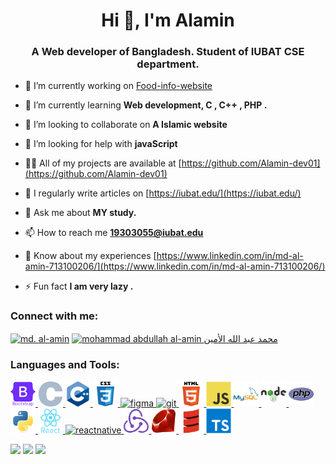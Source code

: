 <h1 align="center">Hi 👋, I'm Alamin</h1>
<h3 align="center">A Web developer of Bangladesh. Student of IUBAT CSE department.</h3>

- 🔭 I’m currently working on [Food-info-website](https://github.com/Alamin-dev01/Food-info-website)

- 🌱 I’m currently learning **Web development, C , C++ , PHP .**

- 👯 I’m looking to collaborate on **A Islamic website**

- 🤝 I’m looking for help with **javaScript**

- 👨‍💻 All of my projects are available at [https://github.com/Alamin-dev01](https://github.com/Alamin-dev01)

- 📝 I regularly write articles on [https://iubat.edu/](https://iubat.edu/)

- 💬 Ask me about **MY study.**

- 📫 How to reach me **19303055@iubat.edu**

- 📄 Know about my experiences [https://www.linkedin.com/in/md-al-amin-713100206/](https://www.linkedin.com/in/md-al-amin-713100206/)

- ⚡ Fun fact **I am very lazy .**

<h3 align="left">Connect with me:</h3>
<p align="left">
<a href="https://linkedin.com/in/md. al-amin" target="blank"><img align="center" src="https://cdn.jsdelivr.net/npm/simple-icons@3.0.1/icons/linkedin.svg" alt="md. al-amin" height="30" width="40" /></a>
<a href="https://fb.com/mohammad abdullah al-amin محمد عبد الله الأمين" target="blank"><img align="center" src="https://cdn.jsdelivr.net/npm/simple-icons@3.0.1/icons/facebook.svg" alt="mohammad abdullah al-amin محمد عبد الله الأمين" height="30" width="40" /></a>
</p>

<h3 align="left">Languages and Tools:</h3>
<p align="left"> <a href="https://getbootstrap.com" target="_blank"> <img src="https://raw.githubusercontent.com/devicons/devicon/master/icons/bootstrap/bootstrap-plain-wordmark.svg" alt="bootstrap" width="40" height="40"/> </a> <a href="https://www.cprogramming.com/" target="_blank"> <img src="https://raw.githubusercontent.com/devicons/devicon/master/icons/c/c-original.svg" alt="c" width="40" height="40"/> </a> <a href="https://www.w3schools.com/cpp/" target="_blank"> <img src="https://raw.githubusercontent.com/devicons/devicon/master/icons/cplusplus/cplusplus-original.svg" alt="cplusplus" width="40" height="40"/> </a> <a href="https://www.w3schools.com/css/" target="_blank"> <img src="https://raw.githubusercontent.com/devicons/devicon/master/icons/css3/css3-original-wordmark.svg" alt="css3" width="40" height="40"/> </a> <a href="https://www.figma.com/" target="_blank"> <img src="https://www.vectorlogo.zone/logos/figma/figma-icon.svg" alt="figma" width="40" height="40"/> </a> <a href="https://git-scm.com/" target="_blank"> <img src="https://www.vectorlogo.zone/logos/git-scm/git-scm-icon.svg" alt="git" width="40" height="40"/> </a> <a href="https://www.w3.org/html/" target="_blank"> <img src="https://raw.githubusercontent.com/devicons/devicon/master/icons/html5/html5-original-wordmark.svg" alt="html5" width="40" height="40"/> </a> <a href="https://developer.mozilla.org/en-US/docs/Web/JavaScript" target="_blank"> <img src="https://raw.githubusercontent.com/devicons/devicon/master/icons/javascript/javascript-original.svg" alt="javascript" width="40" height="40"/> </a> <a href="https://www.mysql.com/" target="_blank"> <img src="https://raw.githubusercontent.com/devicons/devicon/master/icons/mysql/mysql-original-wordmark.svg" alt="mysql" width="40" height="40"/> </a> <a href="https://nodejs.org" target="_blank"> <img src="https://raw.githubusercontent.com/devicons/devicon/master/icons/nodejs/nodejs-original-wordmark.svg" alt="nodejs" width="40" height="40"/> </a> <a href="https://www.php.net" target="_blank"> <img src="https://raw.githubusercontent.com/devicons/devicon/master/icons/php/php-original.svg" alt="php" width="40" height="40"/> </a> <a href="https://www.python.org" target="_blank"> <img src="https://raw.githubusercontent.com/devicons/devicon/master/icons/python/python-original.svg" alt="python" width="40" height="40"/> </a> <a href="https://reactjs.org/" target="_blank"> <img src="https://raw.githubusercontent.com/devicons/devicon/master/icons/react/react-original-wordmark.svg" alt="react" width="40" height="40"/> </a> <a href="https://reactnative.dev/" target="_blank"> <img src="https://reactnative.dev/img/header_logo.svg" alt="reactnative" width="40" height="40"/> </a> <a href="https://redux.js.org" target="_blank"> <img src="https://raw.githubusercontent.com/devicons/devicon/master/icons/redux/redux-original.svg" alt="redux" width="40" height="40"/> </a> <a href="https://www.ruby-lang.org/en/" target="_blank"> <img src="https://raw.githubusercontent.com/devicons/devicon/master/icons/ruby/ruby-original.svg" alt="ruby" width="40" height="40"/> </a> <a href="https://www.scala-lang.org" target="_blank"> <img src="https://raw.githubusercontent.com/devicons/devicon/master/icons/scala/scala-original.svg" alt="scala" width="40" height="40"/> </a> <a href="https://www.typescriptlang.org/" target="_blank"> <img src="https://raw.githubusercontent.com/devicons/devicon/master/icons/typescript/typescript-original.svg" alt="typescript" width="40" height="40"/> </a> </p>

<img src="https://github-readme-stats.vercel.app/api?username=Alamin-dev01&&show_icons=true&title_color=ffffff&icon_color=bb2acf&text_color=daf7dc&bg_color=151515">

<img src="https://github-readme-stats.vercel.app/api/top-langs/?username=Alamin-dev01&theme=dark&hide_langs_below=1">
<img src="https://github-readme-stats.vercel.app/api/pin/?username=Alamin-dev01&repo=mindDiary&theme=dark">
